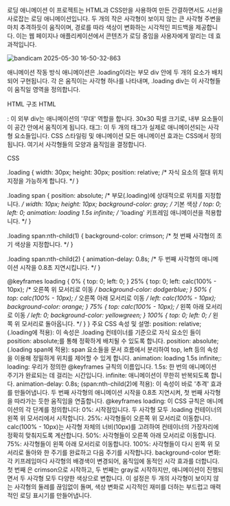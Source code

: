로딩 애니메이션
이 프로젝트는 HTML과 CSS만을 사용하여 만든 간결하면서도 시선을 사로잡는 로딩 애니메이션입니다. 두 개의 작은 사각형이 보이지 않는 큰 사각형 주변을 마치 추격하듯이 움직이며, 경로를 따라 색상이 변화하는 시각적인 피드백을 제공합니다. 이는 웹 페이지나 애플리케이션에서 콘텐츠가 로딩 중임을 사용자에게 알리는 데 효과적입니다.


![bandicam 2025-05-30 16-50-32-863](https://github.com/user-attachments/assets/83f9660c-978b-4cfa-aec6-6a6b32facf2f)

애니메이션 작동 방식
애니메이션은 .loading이라는 부모 div 안에 두 개의 <span> 요소가 배치되어 구현됩니다. 각 <span>은 움직이는 사각형 하나를 나타내며, .loading div는 이 사각형들이 움직일 영역을 정의합니다.

HTML 구조
HTML

<div class="loading">
  <span></span>
  <span></span>
</div>
<div class="loading">: 이 외부 div는 애니메이션의 '무대' 역할을 합니다. 30x30 픽셀 크기로, 내부 <span> 요소들이 이 공간 안에서 움직이게 됩니다.
<span> 태그: 이 두 개의 <span> 태그가 실제로 애니메이션되는 사각형 요소들입니다.
CSS 스타일링 및 애니메이션
모든 애니메이션 효과는 CSS에서 정의됩니다. 여기서 사각형들의 모양과 움직임을 결정합니다.

CSS

.loading {
  width: 30px;
  height: 30px;
  position: relative; /* 자식 요소의 절대 위치 지정을 가능하게 합니다. */
}

.loading span {
  position: absolute; /* 부모(.loading)에 상대적으로 위치를 지정합니다. */
  width: 10px;
  height: 10px;
  background-color: gray; /* 기본 색상 */
  top: 0;
  left: 0;
  animation: loading 1.5s infinite; /* 'loading' 키프레임 애니메이션을 적용합니다. */
}

.loading span:nth-child(1) {
  background-color: crimson; /* 첫 번째 사각형의 초기 색상을 지정합니다. */
}

.loading span:nth-child(2) {
  animation-delay: 0.8s; /* 두 번째 사각형의 애니메이션 시작을 0.8초 지연시킵니다. */
}

@keyframes loading {
  0% {
    top: 0;
    left: 0;
  }
  25% {
    top: 0;
    left: calc(100% - 10px); /* 오른쪽 위 모서리로 이동 */
    background-color: dodgerblue;
  }
  50% {
    top: calc(100% - 10px); /* 오른쪽 아래 모서리로 이동 */
    left: calc(100% - 10px);
    background-color: orange;
  }
  75% {
    top: calc(100% - 10px); /* 왼쪽 아래 모서리로 이동 */
    left: 0;
    background-color: yellowgreen;
  }
  100% {
    top: 0;
    left: 0; /* 왼쪽 위 모서리로 돌아옵니다. */
  }
}
주요 CSS 속성 및 설명:
position: relative; (.loading에 적용): 이 속성은 .loading 컨테이너를 기준으로 자식 요소인 <span>들이 position: absolute;를 통해 정확하게 배치될 수 있도록 합니다.
position: absolute; (.loading span에 적용): span 요소들을 문서 흐름에서 분리하여 top, left 등의 속성을 이용해 정밀하게 위치를 제어할 수 있게 합니다.
animation: loading 1.5s infinite;:
loading: 우리가 정의한 @keyframes 규칙의 이름입니다.
1.5s: 한 번의 애니메이션 주기가 완료되는 데 걸리는 시간입니다.
infinite: 애니메이션이 무한히 반복되도록 합니다.
animation-delay: 0.8s; (span:nth-child(2)에 적용): 이 속성이 바로 '추격' 효과를 만들어냅니다. 두 번째 사각형의 애니메이션 시작을 0.8초 지연시켜, 첫 번째 사각형을 따라가는 듯한 움직임을 연출합니다.
@keyframes loading: 이 CSS 규칙은 애니메이션의 각 단계를 정의합니다:
0%: 시작점입니다. 두 사각형 모두 .loading 컨테이너의 왼쪽 위 모서리에서 시작합니다.
25%: 사각형들이 오른쪽 위 모서리로 이동합니다. calc(100% - 10px)는 사각형 자체의 너비(10px)를 고려하여 컨테이너의 가장자리에 정확히 맞춰지도록 계산합니다.
50%: 사각형들이 오른쪽 아래 모서리로 이동합니다.
75%: 사각형들이 왼쪽 아래 모서리로 이동합니다.
100%: 사각형들이 다시 왼쪽 위 모서리로 돌아와 한 주기를 완료하고 다음 주기를 시작합니다.
background-color 변화: 각 키프레임마다 사각형의 배경색이 변경되어, 움직임에 동적인 시각 효과를 더합니다. 첫 번째 <span>은 crimson으로 시작하고, 두 번째는 gray로 시작하지만, 애니메이션이 진행되면서 두 사각형 모두 다양한 색상으로 변합니다.
이 설정은 두 개의 사각형이 보이지 않는 사각형의 둘레를 끊임없이 돌며, 색상 변화로 시각적인 재미를 더하는 부드럽고 매력적인 로딩 표시기를 만들어냅니다.
